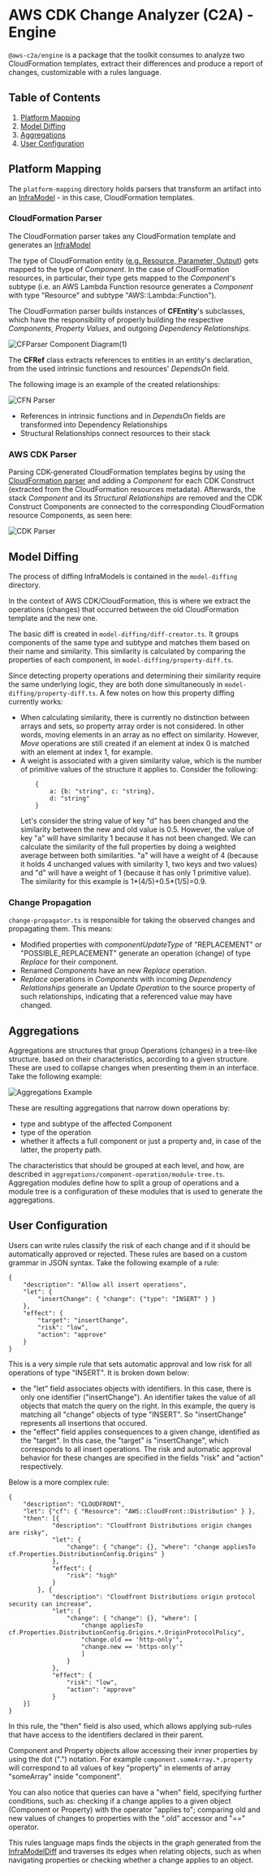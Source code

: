 # AWS CDK Change Analyzer (C2A) - Engine

`@aws-c2a/engine` is a package that the toolkit consumes to analyze two CloudFormation templates, extract
their differences and produce a report of changes, customizable with a rules language. 

## Table of Contents
1. [Platform Mapping](#Platform-Mapping)
2. [Model Diffing](#Model-Diffing)
3. [Aggregations](#Aggregations)
4. [User Configuration](#User-Configuration)

## Platform Mapping

The `platform-mapping` directory holds parsers that transform an artifact into an [InfraModel](../../README.md#InfraModel) - in this case, CloudFormation templates.

### CloudFormation Parser

The CloudFormation parser takes any CloudFormation template and generates an [InfraModel](../../README.md#InfraModel)

The type of CloudFormation entity ([e.g. Resource, Parameter, Output](https://docs.aws.amazon.com/AWSCloudFormation/latest/UserGuide/template-anatomy.html)) gets mapped to the type of _Component_. In the case of CloudFormation resources, in particular, their type gets mapped to the _Component_'s subtype (i.e. an AWS Lambda Function resource generates a _Component_ with type "Resource" and subtype "AWS::Lambda::Function").

The CloudFormation parser builds instances of **CFEntity**'s subclasses, which have the responsibility of properly building the respective _Components_, _Property Values_, and outgoing _Dependency Relationships_.

![CFParser Component Diagram(1)](https://user-images.githubusercontent.com/26902818/124102721-85b2d900-da58-11eb-92ac-9f7c579e9861.png)

The **CFRef** class extracts references to entities in an entity's declaration, from the used intrinsic functions and resources' _DependsOn_ field.

The following image is an example of the created relationships:

![CFN Parser](https://user-images.githubusercontent.com/26902818/124098679-aaa54d00-da54-11eb-959a-82266d746428.png)

- References in intrinsic functions and in _DependsOn_ fields are transformed into Dependency Relationships
- Structural Relationships connect resources to their stack

### AWS CDK Parser

Parsing CDK-generated CloudFormation templates begins by using the [CloudFormation parser](#CloudFormation-Parser) and adding a _Component_ for each CDK Construct (extracted from the CloudFormation resources metadata). Afterwards, the stack _Component_ and its _Structural Relationships_ are removed and the CDK Construct Components are connected to the corresponding CloudFormation resource Components, as seen here:

![CDK Parser](https://user-images.githubusercontent.com/26902818/124098672-aa0cb680-da54-11eb-9051-253934faaf34.png)

## Model Diffing

The process of diffing InfraModels is contained in the `model-diffing` directory.

In the context of AWS CDK/CloudFormation, this is where we extract the operations (changes) that occurred between the old CloudFormation template and the new one.

The basic diff is created in `model-diffing/diff-creator.ts`. It groups components of the same type and subtype and matches them based on their name and similarity. This similarity is calculated by comparing the properties of each component, in `model-diffing/property-diff.ts`.

Since detecting property operations and determining their similarity require the same underlying logic, they are both done simultaneously in `model-diffing/property-diff.ts`. A few notes on how this property diffing currently works:
- When calculating similarity, there is currently no distinction between arrays and sets, so property array order is not considered. In other words, moving elements in an array as no effect on similarity. However, _Move_ operations are still created if an element at index 0 is matched with an element at index 1, for example.
- A weight is associated with a given similarity value, which is the number of primitive values of the structure it applies to. Consider the following:
    ```
        {
            a: {b: "string", c: "string},
            d: "string"
        }
    ```
    Let's consider the string value of key "d" has been changed and the similarity between the new and old value is 0.5. However, the value of key "a" will have similarity 1 because it has not been changed. We can calculate the similarity of the full properties by doing a weighted average between both similarities. "a" will have a weight of 4 (because it holds 4 unchanged values with similarity 1, two keys and two values) and "d" will have a weight of 1 (because it has only 1 primitive value). The similarity for this example is 1*(4/5)+0.5*(1/5)=0.9.

### Change Propagation

`change-propagator.ts` is responsible for taking the observed changes and propagating them. This means:
- Modified properties with _componentUpdateType_ of "REPLACEMENT" or "POSSIBLE_REPLACEMENT" generate an operation (change) of type _Replace_ for their component.
- Renamed _Components_ have an new _Replace_ operation.
- _Replace_ operations in _Components_ with incoming _Dependency Relationships_ generate an Update _Operation_ to the source property of such relationships, indicating that a referenced value may have changed.

## Aggregations

Aggregations are structures that group Operations (changes) in a tree-like structure. based on their characteristics, according to a given structure. These are used to collapse changes when presenting them in an interface. Take the following example:

![Aggregations Example](https://user-images.githubusercontent.com/26902818/124138218-54e59a80-da7e-11eb-8e8f-036af63da1f5.png)

These are resulting aggregations that narrow down operations by:
- type and subtype of the affected Component
- type of the operation
- whether it affects a full component or just a property and, in case of the latter, the property path.

The characteristics that should be grouped at each level, and how, are described in `aggregations/component-operation/module-tree.ts`. Aggregation modules define how to split a group of operations and a module tree is a configuration of these modules that is used to generate the aggregations.

## User Configuration

Users can write rules classify the risk of each change and if it should be automatically approved or rejected. These rules are based on a custom grammar in JSON syntax. Take the following example of a rule:

```
{
    "description": "Allow all insert operations",
    "let": {
        "insertChange": { "change": {"type": "INSERT" } }
    },
    "effect": {
        "target": "insertChange",
        "risk": "low",
        "action": "approve"
    }
}
```
This is a very simple rule that sets automatic approval and low risk for all operations of type "INSERT". It is broken down below:
- the "let" field associates objects with identifiers. In this case, there is only one identifier ("insertChange"). An identifier takes the value of all objects that match the query on the right. In this example, the query is matching all "change" objects of type "INSERT". So "insertChange" represents all insertions that occured.
- the "effect" field applies consequences to a given change, identified as the "target". In this case, the "target" is "insertChange", which corresponds to all insert operations. The risk and automatic approval behavior for these changes are specified in the fields "risk" and "action" respectively.

Below is a more complex rule:

```
{
    "description": "CLOUDFRONT",
    "let": {"cf": { "Resource": "AWS::CloudFront::Distribution" } },
    "then": [{
            "description": "Cloudfront Distributions origin changes are risky",
            "let": {
                "change": { "change": {}, "where": "change appliesTo cf.Properties.DistributionConfig.Origins" }
            },
            "effect": {
                "risk": "high"
            }
        }, {
            "description": "Cloudfront Distributions origin protocol security can increase",
            "let": {
                "change": { "change": {}, "where": [
                    "change appliesTo cf.Properties.DistributionConfig.Origins.*.OriginProtocolPolicy",
                    "change.old == 'http-only'",
                    "change.new == 'https-only'"
                    ]
                }
            },
            "effect": {
                "risk": "low",
                "action": "approve"
            }
    }]
}
```
In this rule, the "then" field is also used, which allows applying sub-rules that have access to the identifiers declared in their parent.

Component and Property objects allow accessing their inner properties by using the dot (".") notation. For example `component.someArray.*.property` will correspond to all values of key "property" in elements of array "someArray" inside "component".

You can also notice that queries can have a "when" field, specifying further conditions, such as: checking if a change applies to a given object (Component or Property) with the operator "applies to"; comparing old and new values of changes to properties with the ".old" accessor and "==" operator.

This rules language maps finds the objects in the graph generated from the [InfraModelDiff](../../README.md#InfraModelDiff) and traverses its edges when relating objects, such as when navigating properties or checking whether a change applies to an object.
